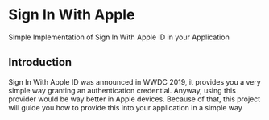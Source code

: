 # Sign In With Apple
Simple Implementation of Sign In With Apple ID in your Application

## Introduction
Sign In With Apple ID was announced in WWDC 2019, it provides you a very simple way granting an authentication credential. Anyway, using this provider would be way better in Apple devices. Because of that, this project will guide you how to provide this into your application in a simple way
